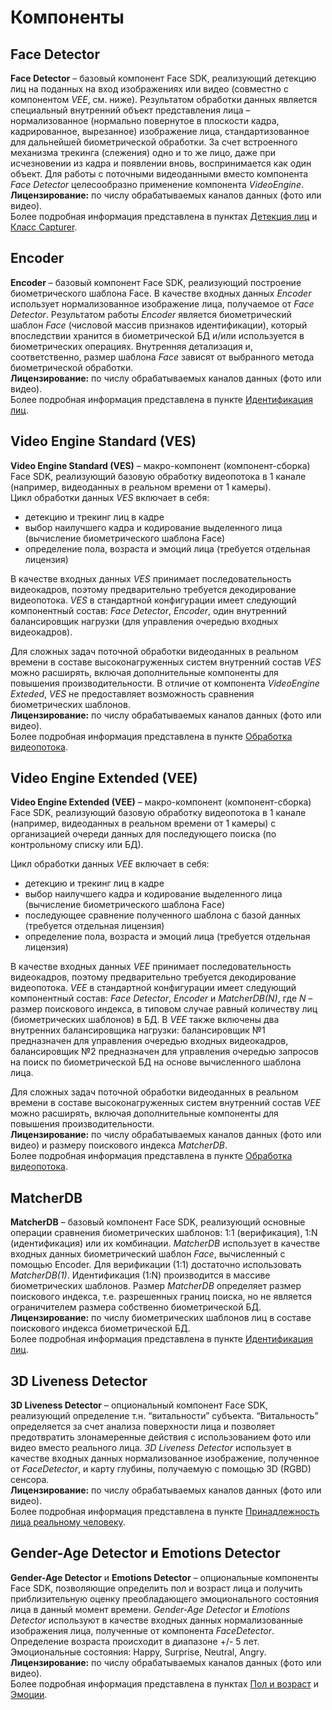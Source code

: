 # Компоненты

## Face Detector 

**Face Detector** – базовый компонент Face SDK, реализующий детекцию лиц на поданных на вход изображениях или видео (совместно с компонентом *VEE*, см. ниже). Результатом обработки данных является специальный внутренний объект представления лица – нормализованное (нормально повернутое в плоскости кадра, кадрированное, вырезанное) изображение лица, стандартизованное для дальнейшей биометрической обработки. За счет встроенного механизма трекинга (слежения) одно и то же лицо, даже при исчезновении из кадра и появлении вновь, воспринимается как один объект. Для работы с поточными видеоданными вместо компонента *Face Detector* целесообразно применение компонента *VideoEngine*.  
**Лицензирование:** по числу обрабатываемых каналов данных (фото или видео).    
Более подробная информация представлена в пунктах [Детекция лиц](development/video_stream_processing.md#tracking-faces) и [Класс Capturer](development/face_capturing.md#класс-capturer).  

## Encoder

**Encoder** – базовый компонент Face SDK, реализующий построение биометрического шаблона Face. В качестве входных данных *Encoder* использует нормализованное изображение лица, получаемое от *Face Detector*. Результатом работы *Encoder* является биометрический шаблон *Face* (числовой массив признаков идентификации), который впоследствии хранится в биометрической БД и/или используется в биометрических операциях. Внутренняя детализация и, соответственно, размер шаблона *Face* зависят от выбранного метода биометрической обработки.  
**Лицензирование:** по числу обрабатываемых каналов данных (фото или видео).  
Более подробная информация представлена в пункте [Идентификация лиц](development/face_identification.md).  

## Video Engine Standard (VES)

**Video Engine Standard (VES)** – макро-компонент (компонент-сборка) Face SDK, реализующий базовую обработку видеопотока в 1 канале (например, видеоданных в реальном времени от 1 камеры).  
Цикл обработки данных *VES* включает в себя:
* детекцию и трекинг лиц в кадре
* выбор наилучшего кадра и кодирование выделенного лица (вычисление биометрического шаблона Face)
* определение пола, возраста и эмоций лица (требуется отдельная лицензия)

В качестве входных данных *VES* принимает последовательность видеокадров, поэтому предварительно требуется декодирование видеопотока. *VES* в стандартной конфигурации имеет следующий компонентный состав: *Face Detector*, *Encoder*, один внутренний балансировщик нагрузки (для управления очередью входных видеокадров). 

Для сложных задач поточной обработки видеоданных в реальном времени в составе высоконагруженных систем внутренний состав *VES* можно расширять, включая дополнительные компоненты для повышения производительности. В отличие от компонента *VideoEngine Exteded*, *VES* не предоставляет возможность сравнения биометрических шаблонов.  
**Лицензирование:** по числу обрабатываемых каналов данных (фото или видео).  
Более подробная информация представлена в пункте [Обработка видеопотока](development/video_stream_processing.md).  

## Video Engine Extended (VEE)

**Video Engine Extended (VEE)** – макро-компонент (компонент-сборка) Face SDK, реализующий базовую обработку видеопотока в 1 канале (например, видеоданных в реальном времени от 1 камеры) с организацией очереди данных для последующего поиска (по контрольному списку или БД).

Цикл обработки данных *VEE* включает в себя:
* детекцию и трекинг лиц в кадре
* выбор наилучшего кадра и кодирование выделенного лица (вычисление биометрического шаблона Face)
* последующее сравнение полученного шаблона с базой данных (требуется отдельная лицензия)
* определение пола, возраста и эмоций лица (требуется отдельная лицензия)

В качестве входных данных *VEE* принимает последовательность видеокадров, поэтому предварительно требуется декодирование видеопотока. *VEE* в стандартной конфигурации имеет следующий компонентный состав: *Face Detector*, *Encoder* и *MatcherDB(N)*, где *N* – размер поискового индекса, в типовом случае равный количеству лиц (биометрических шаблонов) в БД. В *VEE* также включены два внутренних балансировщика нагрузки: балансировщик №1 предназначен для управления очередью входных видеокадров, балансировщик №2 предназначен для управления очередью запросов на поиск по биометрической БД на основе вычисленного шаблона лица. 

Для сложных задач поточной обработки видеоданных в реальном времени в составе высоконагруженных систем внутренний состав *VEE* можно расширять, включая дополнительные компоненты для повышения производительности.  
**Лицензирование:** по числу обрабатываемых каналов данных (фото или видео) и размеру поискового индекса *MatcherDB*.  
Более подробная информация представлена в пункте [Обработка видеопотока](development/video_stream_processing.md).  

## MatcherDB

**MatcherDB** – базовый компонент Face SDK, реализующий основные операции сравнения биометрических шаблонов: 1:1 (верификация), 1:N (идентификация) или их комбинации. *MatcherDB* использует в качестве входных данных биометрический шаблон *Face*, вычисленный с помощью Encoder. Для верификации (1:1) достаточно использовать *MatcherDB(1)*. Идентификация (1:N) производится в массиве биометрических шаблонов. Размер *MatcherDB* определяет размер поискового индекса, т.е. разрешенных границ поиска, но не является ограничителем размера собственно биометрической БД.  
**Лицензирование:** по числу биометрических шаблонов лиц в составе поискового индекса биометрической БД.  
Более подробная информация представлена в пункте [Идентификация лиц](development/face_identification.md).  

## 3D Liveness Detector

**3D Liveness Detector** – опциональный компонент Face SDK, реализующий определение т.н. “витальности” субъекта. “Витальность” определяется за счет анализа поверхности лица и позволяет предотвратить злонамеренные действия с использованием фото или видео вместо реального лица. *3D Liveness Detector* использует в качестве входных данных нормализованное изображение, полученное от *FaceDetector*, и карту глубины, получаемую с помощью 3D (RGBD) сенсора.  
**Лицензирование:** по числу обрабатываемых каналов данных (фото или видео).  
Более подробная информация представлена в пункте [Принадлежность лица реальному человеку](development/face_estimation.md#принадлежность-лица-реальному-человеку).  

## Gender-Age Detector и Emotions Detector

**Gender-Age Detector** и **Emotions Detector** – опциональные компоненты Face SDK, позволяющие определить пол и возраст лица и получить приблизительную оценку преобладающего эмоционального состояния лица в данный момент времени. *Gender-Age Detector* и *Emotions Detector* используют в качестве входных данных нормализованные изображения лица, полученные от компонента *FaceDetector*. Определение возраста происходит в диапазоне +/- 5 лет. Эмоциональные состояния: Happy, Surprise, Neutral, Angry.  
**Лицензирование:** по числу обрабатываемых каналов данных (фото или видео).  
Более подробная информация представлена в пунктах [Пол и возраст](development/face_estimation.md#пол-и-возраст) и [Эмоции](development/face_estimation.md#эмоции).  
